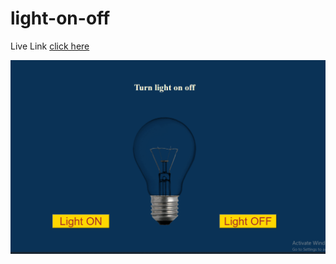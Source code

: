 # light-on-off
 Live Link
 [click here](https://chayan999.github.io/light-on-off/)

 ![screen short of site](https://github.com/chayan999/light-on-off/blob/main/img/light-on-off.png?raw=true)